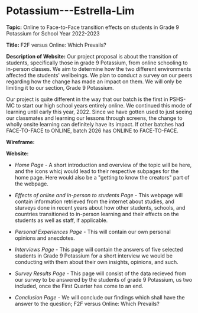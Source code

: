 # Potassium---Estrella-Lim

**Topic:** Online to Face-to-Face transition effects on students in Grade 9 Potassium for School Year 2022-2023

**Title:** F2F versus Online: Which Prevails?

**Description of Website:**
Our project proposal is about the transition of students, specifically those in grade 9 Potassium, from online schooling to in-person classes. We aim to determine how the two different environments affected the students' wellbeings. We plan to conduct a survey on our peers regarding how the change has made an impact on them. We will only be limiting it to our section, Grade 9 Potassium.

Our project is quite different in the way that our batch is the first in PSHS-MC to start our high school years entirely online. We continued this mode of learning until early this year, 2022. Since we have gotten used to just seeing our classmates and learning our lessons through screens, the change to wholly onsite learning can definitely have its impact. If other batches had FACE-TO-FACE to ONLINE, batch 2026 has ONLINE to FACE-TO-FACE.

**Wireframe:**

**Website:**

  - *Home Page -*  A short introduction and overview of the topic will be here, and the icons whicj would lead to their respective subpages for the home page. Here would also be a "getting to know the creators" part of the webpage.

  - *Effects of online and in-person to students Page* - This webpage will contain information retrieved from the internet about studies, and sturveys done in recent years about how other students, schools, and countries transitioned to in-person learning and their effects on the students as well as staff, if applicable.

  - *Personal Experiences Page -* This will contain our own personal opinions and anecdotes.

  - *Interviews Page -* This page will contain the answers of five selected students in Grade 9 Potassium for a short interview we would be conducting with them about their own insights, opinions, and such. 

  - *Survey Results Page -* This page will consist of the data recieved from our survey to be answered by the students of grade 9 Potassium, us two included, once the First Quarter has come to an end.

  - *Conclusion Page -* We will conclude our findings which shall have the answer to the question; F2F versus Online: Which Prevails?

